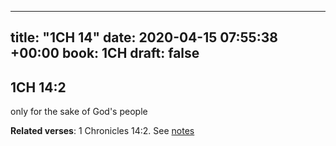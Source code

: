
---
title: "1CH 14"
date: 2020-04-15 07:55:38 +00:00
book: 1CH
draft: false
---

## 1CH 14:2

only for the sake of God's people

**Related verses**: 1 Chronicles 14:2. See [notes](https://my.bible.com/notes/3408134887659266767)

